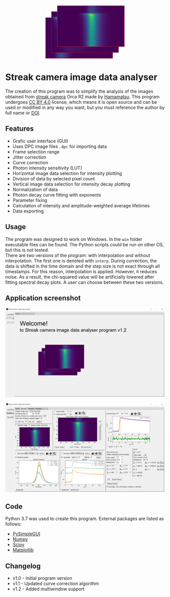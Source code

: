 <p align="center">
<img width="250" src="./resources/home_screen_img.png"/>
</p>



# Streak camera image data analyser

The creation of this program was to simplify the analysis of the images obtained from [streak camera](https://en.wikipedia.org/wiki/Streak_camera) Orca R2
made by [Hamamatsu](https://www.hamamatsu.com/jp/en/product/photometry-systems/streak-camera.html).
This program undergoes [CC BY 4.0](https://github.com/D1s1ntegrator/programs-public/blob/main/streak-image-analyser/LICENSE.md) license,
which means it is open source and can be used or modified in any way you want, but you must reference the author by full name or [DOI]().

## Features

- Grafic user interface (GUI)
- Uses DPC image files `.dpc` for importing data
- Frame selection range
- Jitter correction
- Curve correction
- Photon intensity sensitivity (LUT)
- Horizontal image data selection for intensity plotting
- Division of data by selected pixel count
- Vertical image data selection for intensity decay plotting
- Normalization of data
- Photon decay curve fitting with exponents
- Parameter fixing
- Calculation of intensity and amplitude-weighted average lifetimes
- Data exporting

## Usage

The program was designed to work on Windows. In the `win` folder executable files can be found. The Python scripts could be run on other OS, but this is not tested.<br />
There are two versions of the program: with interpolation and without interpolation. The first one is denoted with `interp`. 
During correction, the data is shifted in the time domain and the step size is not exact through all timestamps.
For this reason, interpolation is applied. However, it reduces noise. As a result, the chi-squared value will be artificially lowered after fitting spectral decay plots.
A user can choose between these two versions.

## Application screenshot

<p align="center">
<img width="720" src="./resources/demo1.png"/>
</p>

<p align="center">
<img width="720" src="./resources/demo2.png"/>
</p>

## Code

Python 3.7 was used to create this program. External packages are listed as follows:

- [PySimpleGUI](https://www.pysimplegui.org/)
- [Numpy](http://www.numpy.org/)
- [Scipy](https://www.scipy.org/)
- [Matplotlib](https://matplotlib.org/)

## Changelog

- v1.0 - Initial program version
- v1.1 - Updated curve correction algorithm
- v1.2 - Added multiwindow support
